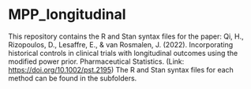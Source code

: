 # MPP_longitudinal

This repository contains the R and Stan syntax files for the paper: Qi, H., Rizopoulos, D., Lesaffre, E., & van Rosmalen, J. (2022). Incorporating historical controls in clinical trials with longitudinal outcomes using the modified power prior. Pharmaceutical Statistics. (Link: https://doi.org/10.1002/pst.2195) The R and Stan syntax files for each method can be found in the subfolders.
